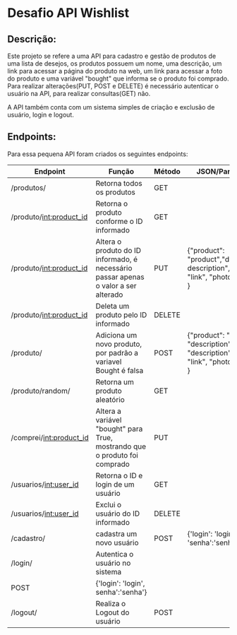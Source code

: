# Desafio API Wishlist

## Descrição:

Este projeto se refere a uma API para cadastro e gestão de produtos de uma lista de desejos, os produtos possuem um nome, uma descrição, um link para acessar a página do produto na web, um link para acessar a foto do produto e uma variável "bought" que informa se o produto foi comprado. Para realizar alterações(PUT, POST e DELETE) é necessário autenticar o usuário na API, para realizar consultas(GET) não.

A API também conta com um sistema simples de criação e exclusão de usuário, login e logout.

## Endpoints:

Para essa pequena API foram criados os seguintes endpoints:

| Endpoint               | Função                    | Método  | JSON/Parametros                                                               |
|------------------------|---------------------------|---------|--------------------------------------------------------------------|
|/produtos/     | Retorna todos os produtos         | GET    |                |
|/produto/<int:product_id>         | Retorna o produto conforme o ID informado  | GET     |           |
|/produto/<int:product_id>         | Altera o produto do ID informado, é necessário passar apenas o valor a ser alterado  | PUT     |  {"product": "product","description": description", "link": "link", "photo": "photo" }         |
|/produto/<int:product_id>         | Deleta um produto pelo ID informado  | DELETE     |          |
|/produto/    | Adiciona um novo produto, por padrão a variavel Bought é falsa         | POST    |  {"product": "product", "description": "description", "link": "link", "photo": "photo" }     |
|/produto/random/    | Retorna um produto aleatório         | GET    |         |
|/comprei/<int:product_id>     | Altera a variável "bought" para True, mostrando que o produto foi comprado        | PUT|               |
|/usuarios/<int:user_id>     | Retorna o ID e login de um usuário  | GET    |               |
|/usuarios/<int:user_id>     | Exclui o usuário do ID informado  | DELETE    |               |
|/cadastro/     | cadastra um novo usuário        | POST    |  {'login': 'login', 'senha':'senha'}             |
|/login/     | Autentica o usuário no sistema        | 
POST   | {'login': 'login', senha':'senha'}              |
|/logout/     | Realiza o Logout do usuário         | POST    |               |

